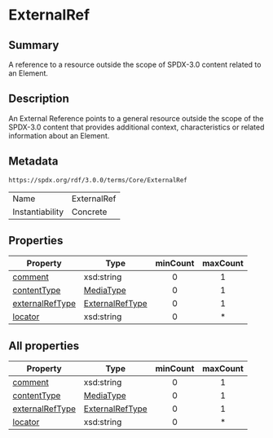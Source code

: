 <!-- Automatically generated by spec-parser v2.3.0 on 2024-07-09T17:43:37.025898+00:00 -->
<!-- SPDX-License-Identifier: Community-Spec-1.0 -->

# ExternalRef

## Summary

A reference to a resource outside the scope of SPDX-3.0 content related to an Element.


## Description

An External Reference points to a general resource outside the scope of the SPDX-3.0 content
that provides additional context, characteristics or related information about an Element.


## Metadata

`https://spdx.org/rdf/3.0.0/terms/Core/ExternalRef`


| | |
|---|---|
| Name | ExternalRef |
| Instantiability | Concrete |






## Properties

| Property | Type | minCount | maxCount |
|---|---|:---:|:---:|
| [comment](../Properties/comment.md) | xsd:string | 0 | 1 |
| [contentType](../Properties/contentType.md) | [MediaType](../Datatypes/MediaType.md) | 0 | 1 |
| [externalRefType](../Properties/externalRefType.md) | [ExternalRefType](../Vocabularies/ExternalRefType.md) | 0 | 1 |
| [locator](../Properties/locator.md) | xsd:string | 0 | * |



## All properties

| Property | Type | minCount | maxCount |
|---|---|:---:|:---:|
| [comment](../../Core/Properties/comment.md) | xsd:string | 0 | 1 |
| [contentType](../../Core/Properties/contentType.md) | [MediaType](../../Core/Datatypes/MediaType.md) | 0 | 1 |
| [externalRefType](../../Core/Properties/externalRefType.md) | [ExternalRefType](../../Core/Vocabularies/ExternalRefType.md) | 0 | 1 |
| [locator](../../Core/Properties/locator.md) | xsd:string | 0 | * |



